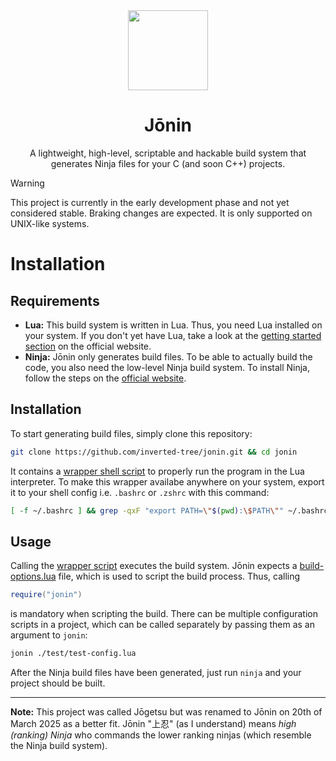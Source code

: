 <div align="center">
    <img width="128" height="128" src="res/ninja-panda.jpg">
    <h1>Jōnin</h1>
    <p>A lightweight, high-level, scriptable and hackable build system that generates Ninja files for your C (and soon C++) projects.</p>
</div>

> [!WARNING]
> This project is currently in the early development phase and not yet considered stable. Braking changes are expected. It is only supported on UNIX-like systems.


# Installation
## Requirements
- **Lua:** This build system is written in Lua. Thus, you need Lua installed on your system. If you don't yet have Lua, take a look at the [getting started section](https://www.lua.org/start.html) on the official website.
- **Ninja:** Jōnin only generates build files. To be able to actually build the code, you also need the low-level Ninja build system. To install Ninja, follow the steps on the [official website](https://ninja-build.org/).

## Installation
To start generating build files, simply clone this repository:
```sh
git clone https://github.com/inverted-tree/jonin.git && cd jonin
```
It contains a [wrapper shell script](/jonin) to properly run the program in the Lua interpreter. To make this wrapper availabe anywhere on your system, export it to your shell config i.e. `.bashrc` or `.zshrc` with this command:
```sh
[ -f ~/.bashrc ] && grep -qxF "export PATH=\"$(pwd):\$PATH\"" ~/.bashrc || echo "export PATH=\"$(pwd):\$PATH\"" >> ~/.bashrc
```

## Usage
Calling the [wrapper script](/jonin) executes the build system. Jōnin expects a [build-options.lua](/test/build-options.lua) file, which is used to script the build process. Thus, calling
```lua
require("jonin")
```
is mandatory when scripting the build. There can be multiple configuration scripts in a project, which can be called separately by passing them as an argument to `jonin`:
```sh
jonin ./test/test-config.lua
```
After the Ninja build files have been generated, just run `ninja` and your project should be built.

---

**Note:** This project was called Jōgetsu but was renamed to Jōnin on 20th of March 2025 as a better fit. Jōnin "上忍" (as I understand) means *high (ranking) Ninja* who commands the lower ranking ninjas (which resemble the Ninja build system).
